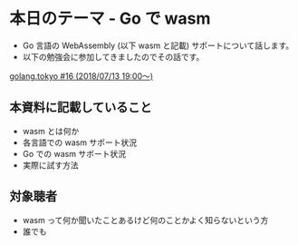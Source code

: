 # 本日のテーマ - Go で wasm

* Go 言語の WebAssembly (以下 wasm と記載) サポートについて話します。
* 以下の勉強会に参加してきましたのでその話です。

<a class="embedly-card" data-card-controls="0" href="https://golangtokyo.connpass.com/event/92225/">golang.tokyo #16 (2018/07/13 19:00〜)</a>
<script async src="//cdn.embedly.com/widgets/platform.js" charset="UTF-8"></script>

## 本資料に記載していること

* wasm とは何か
* 各言語での wasm サポート状況
* Go での wasm サポート状況
* 実際に試す方法

## 対象聴者

* wasm って何か聞いたことあるけど何のことかよく知らないという方
* 誰でも

